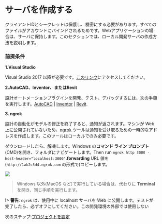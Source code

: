 # サーバを作成する

クライアントIDとシークレットは保護し、機密にする必要があります。すべてのファイルがアカウントにバインドされるためです。Webアプリケーションの場合は、サーバに保持します。このセクションでは、ローカル開発サーバの作成方法を説明します。

### 前提条件

**1\.Visual Studio**

Visual Studio 2017 以降が必要です。[このリンク](https://visualstudio.microsoft.com/vs/)にアクセスしてください。

**2\.AutoCAD、Inventor、またはRevit**

設計オートメーションプラグインを開発、テスト、デバッグするには、次の手順を実行します。[AutoCAD](https://www.autodesk.com/products/autocad/overview) | [Inventor](https://www.autodesk.com/products/inventor/overview) | [Revit](https://www.autodesk.com/products/revit/overview).

**3\. ngrok**

設計の自動化がモデルの修正を終了すると、通知が返されます。マシンが Web 上に公開されていないため、[ngrok](https://ngrok.com/) ツールは通知を受け取るための一時的なアドレスを作成します。このツールはローカルでのみ必要です。 

ダウンロードしたら、解凍します。Windows の**コマンド ライン プロンプト**(CMD)を開き、フォルダにナビゲートします。Then run `ngrok http 3000 -host-header="localhost:3000"`.**forwarding** URL 値を(`http://1ab2c3d4.ngrok.com` の形式で)コピーします。

![](/_media/designautomation/ngrok.gif)

> Windows 以外(MacOS など)で実行している場合は、代わりに **Terminal** を開き、同じ手順を実行します。

!> **警告**: `ngrok` は、使用中に localhost サーバを Web に公開します。テストが完了したら、必ずオフにしてください。この開発環境の外部では使用しない

次のステップ:[プロジェクトを設定](/ja_jp/environment/setup/netcore_da)